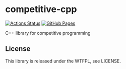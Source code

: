 # competitive-cpp

[![Actions Status](https://github.com/fiore57/competitive-cpp/workflows/verify/badge.svg)](https://github.com/fiore57/competitive-cpp/actions)
[![GitHub Pages](https://img.shields.io/static/v1?label=GitHub+Pages&message=+&color=brightgreen&logo=github)](https://fiore57.github.io/competitive-cpp/)

C++ library for competitive programming

## License

This library is released under the WTFPL, see LICENSE.
